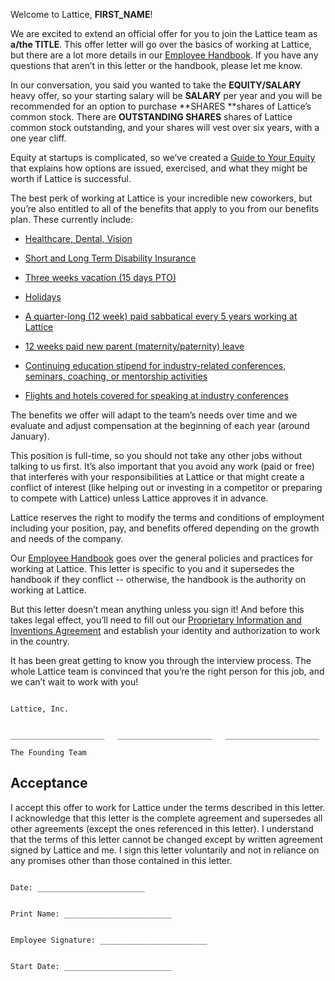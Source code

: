 Welcome to Lattice, **FIRST_NAME**!

We are excited to extend an official offer for you to join the Lattice team as **a/the TITLE**. This offer letter will go over the basics of working at Lattice, but there are a lot more details in our [Employee Handbook](https://github.com/latticemarkets/handbook). If you have any questions that aren’t in this letter or the handbook, please let me know.

In our conversation, you said you wanted to take the **EQUITY/SALARY** heavy offer, so your starting salary will be **SALARY** per year and you will be recommended for an option to purchase **SHARES **shares of Lattice’s common stock. There are **OUTSTANDING SHARES** shares of Lattice common stock outstanding, and your shares will vest over six years, with a one year cliff.

Equity at startups is complicated, so we’ve created a [Guide to Your Equity](https://github.com/latticemarkets/handbook/blob/master/Hiring%20Documents/Guide%20to%20Your%20Equity.md) that explains how options are issued, exercised, and what they might be worth if Lattice is successful.

The best perk of working at Lattice is your incredible new coworkers, but you’re also entitled to all of the benefits that apply to you from our benefits plan. These currently include:

* [Healthcare, Dental, Vision](https://github.com/latticemarkets/handbook/blob/master/Benefits%20and%20Perks/Healthcare%20and%20Disability%20Insurance.md)

* [Short and Long Term Disability Insurance](https://github.com/latticemarkets/handbook/blob/master/Benefits%20and%20Perks/Healthcare%20and%20Disability%20Insurance.md)

* [Three weeks vacation (15 days PTO)](https://github.com/latticemarkets/handbook/blob/master/Benefits%20and%20Perks/Vacation%20and%20Sick%20Leave.md)

* [Holidays](https://github.com/latticemarkets/handbook/blob/master/Benefits%20and%20Perks/Holiday%20List.md)

* [A quarter-long (12 week) paid sabbatical every 5 years working at Lattice](https://github.com/latticemarkets/handbook/blob/master/Benefits%20and%20Perks/Sabbatical.md)

* [12 weeks paid new parent (maternity/paternity) leave](https://github.com/latticemarkets/handbook/blob/master/Benefits%20and%20Perks/New%20Parent%20Leave.md)

* [Continuing education stipend for industry-related conferences, seminars, coaching, or mentorship activities](https://github.com/latticemarkets/handbook/blob/master/Benefits%20and%20Perks/Continuing%20Education.md)

* [Flights and hotels covered for speaking at industry conferences](https://github.com/latticemarkets/handbook/blob/master/Benefits%20and%20Perks/Continuing%20Education.md)

The benefits we offer will adapt to the team’s needs over time and we evaluate and adjust compensation at the beginning of each year (around January).

This position is full-time, so you should not take any other jobs without talking to us first. It’s also important that you avoid any work (paid or free) that interferes with your responsibilities at Lattice or that might create a conflict of interest (like helping out or investing in a competitor or preparing to compete with Lattice) unless Lattice approves it in advance.

Lattice reserves the right to modify the terms and conditions of employment including your position, pay, and benefits offered depending on the growth and needs of the company.

Our [Employee Handbook](https://github.com/latticemarkets/handbook) goes over the general policies and practices for working at Lattice. This letter is specific to you and it supersedes the handbook if they conflict -- otherwise, the handbook is the authority on working at Lattice.

But this letter doesn’t mean anything unless you sign it! And before this takes legal effect, you’ll need to fill out our [Proprietary Information and Inventions Agreement](https://github.com/latticemarkets/handbook/blob/master/Hiring%20Documents/Employee%20Proprietary%20Information%20and%20Inventions%20Assignment%20Agreement%20NDA.doc.md) and establish your identity and authorization to work in the country.

It has been great getting to know you through the interview process. The whole Lattice team is convinced that you’re the right person for this job, and we can’t wait to work with you!
```

Lattice, Inc.


_____________________   _____________________   _____________________

The Founding Team
```

## Acceptance

I accept this offer to work for Lattice under the terms described in this letter. I acknowledge that this letter is the complete agreement and supersedes all other agreements (except the ones referenced in this letter). I understand that the terms of this letter cannot be changed except by written agreement signed by Lattice and me. I sign this letter voluntarily and not in reliance on any promises other than those contained in this letter.

```

Date: ________________________


Print Name: ________________________


Employee Signature: ________________________


Start Date: ________________________

```
